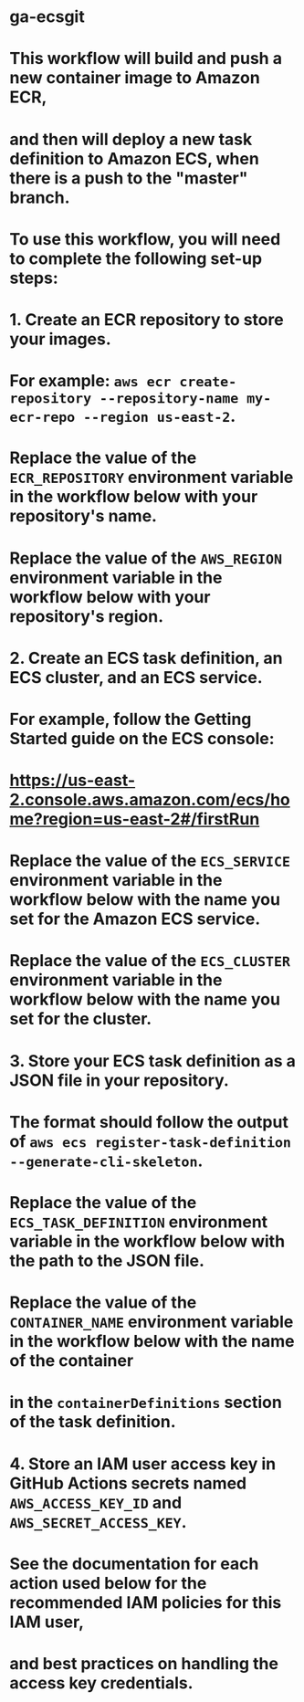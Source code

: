 # ga-ecsgit
# This workflow will build and push a new container image to Amazon ECR,
# and then will deploy a new task definition to Amazon ECS, when there is a push to the "master" branch.
#
# To use this workflow, you will need to complete the following set-up steps:
#
# 1. Create an ECR repository to store your images.
#    For example: `aws ecr create-repository --repository-name my-ecr-repo --region us-east-2`.
#    Replace the value of the `ECR_REPOSITORY` environment variable in the workflow below with your repository's name.
#    Replace the value of the `AWS_REGION` environment variable in the workflow below with your repository's region.
#
# 2. Create an ECS task definition, an ECS cluster, and an ECS service.
#    For example, follow the Getting Started guide on the ECS console:
#      https://us-east-2.console.aws.amazon.com/ecs/home?region=us-east-2#/firstRun
#    Replace the value of the `ECS_SERVICE` environment variable in the workflow below with the name you set for the Amazon ECS service.
#    Replace the value of the `ECS_CLUSTER` environment variable in the workflow below with the name you set for the cluster.
#
# 3. Store your ECS task definition as a JSON file in your repository.
#    The format should follow the output of `aws ecs register-task-definition --generate-cli-skeleton`.
#    Replace the value of the `ECS_TASK_DEFINITION` environment variable in the workflow below with the path to the JSON file.
#    Replace the value of the `CONTAINER_NAME` environment variable in the workflow below with the name of the container
#    in the `containerDefinitions` section of the task definition.
#
# 4. Store an IAM user access key in GitHub Actions secrets named `AWS_ACCESS_KEY_ID` and `AWS_SECRET_ACCESS_KEY`.
#    See the documentation for each action used below for the recommended IAM policies for this IAM user,
#    and best practices on handling the access key credentials.
